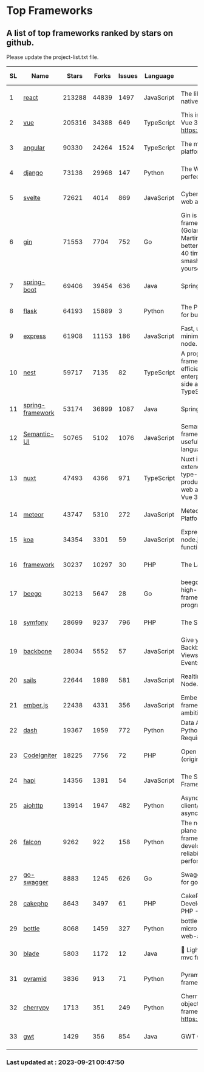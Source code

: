 # Top Frameworks
## A list of top frameworks ranked by stars on github.  
Please update the project-list.txt file.

| SL| Name  | Stars| Forks| Issues | Language | Description | Last Commit |
| --| ------| -----| ---- | ------ | -------- | ----------- | ----------- |
| 1 | [react](https://github.com/facebook/react) | 213288 | 44839 | 1497 | JavaScript | The library for web and native user interfaces | 2023-09-20 21:13:14 |
| 2 | [vue](https://github.com/vuejs/vue) | 205316 | 34388 | 649 | TypeScript | This is the repo for Vue 2. For Vue 3, go to https://github.com/vuejs/core | 2023-04-27 09:43:19 |
| 3 | [angular](https://github.com/angular/angular) | 90330 | 24264 | 1524 | TypeScript | The modern web developer’s platform | 2023-09-20 18:04:30 |
| 4 | [django](https://github.com/django/django) | 73138 | 29968 | 147 | Python | The Web framework for perfectionists with deadlines. | 2023-09-20 11:45:51 |
| 5 | [svelte](https://github.com/sveltejs/svelte) | 72621 | 4014 | 869 | JavaScript | Cybernetically enhanced web apps | 2023-09-20 17:23:27 |
| 6 | [gin](https://github.com/gin-gonic/gin) | 71553 | 7704 | 752 | Go | Gin is a HTTP web framework written in Go (Golang). It features a Martini-like API with much better performance -- up to 40 times faster. If you need smashing performance, get yourself some Gin. | 2023-09-08 14:18:00 |
| 7 | [spring-boot](https://github.com/spring-projects/spring-boot) | 69406 | 39454 | 636 | Java | Spring Boot | 2023-09-21 00:16:31 |
| 8 | [flask](https://github.com/pallets/flask) | 64193 | 15889 | 3 | Python | The Python micro framework for building web applications. | 2023-09-05 21:02:38 |
| 9 | [express](https://github.com/expressjs/express) | 61908 | 11153 | 186 | JavaScript | Fast, unopinionated, minimalist web framework for node. | 2023-05-16 01:53:48 |
| 10 | [nest](https://github.com/nestjs/nest) | 59717 | 7135 | 82 | TypeScript | A progressive Node.js framework for building efficient, scalable, and enterprise-grade server-side applications with TypeScript/JavaScript 🚀 | 2023-09-20 06:19:30 |
| 11 | [spring-framework](https://github.com/spring-projects/spring-framework) | 53174 | 36899 | 1087 | Java | Spring Framework | 2023-09-20 17:50:33 |
| 12 | [Semantic-UI](https://github.com/Semantic-Org/Semantic-UI) | 50765 | 5102 | 1076 | JavaScript | Semantic is a UI component framework based around useful principles from natural language. | 2023-01-11 17:05:32 |
| 13 | [nuxt](https://github.com/nuxt/nuxt) | 47493 | 4366 | 971 | TypeScript | Nuxt is an intuitive and extendable way to create type-safe, performant and production-grade full-stack web apps and websites with Vue 3. | 2023-09-20 09:51:28 |
| 14 | [meteor](https://github.com/meteor/meteor) | 43747 | 5310 | 272 | JavaScript | Meteor, the JavaScript App Platform | 2023-09-20 12:43:57 |
| 15 | [koa](https://github.com/koajs/koa) | 34354 | 3301 | 59 | JavaScript | Expressive middleware for node.js using ES2017 async functions | 2023-05-17 07:50:49 |
| 16 | [framework](https://github.com/laravel/framework) | 30237 | 10297 | 30 | PHP | The Laravel Framework. | 2023-09-20 15:54:58 |
| 17 | [beego](https://github.com/beego/beego) | 30213 | 5647 | 28 | Go | beego is an open-source, high-performance web framework for the Go programming language. | 2023-09-18 07:28:20 |
| 18 | [symfony](https://github.com/symfony/symfony) | 28699 | 9237 | 796 | PHP | The Symfony PHP framework | 2023-09-20 16:35:26 |
| 19 | [backbone](https://github.com/jashkenas/backbone) | 28034 | 5552 | 57 | JavaScript | Give your JS App some Backbone with Models, Views, Collections, and Events | 2023-08-10 22:05:08 |
| 20 | [sails](https://github.com/balderdashy/sails) | 22644 | 1989 | 581 | JavaScript | Realtime MVC Framework for Node.js | 2023-09-01 21:26:40 |
| 21 | [ember.js](https://github.com/emberjs/ember.js) | 22438 | 4331 | 356 | JavaScript | Ember.js - A JavaScript framework for creating ambitious web applications | 2023-09-18 15:47:02 |
| 22 | [dash](https://github.com/plotly/dash) | 19367 | 1959 | 772 | Python | Data Apps & Dashboards for Python. No JavaScript Required. | 2023-08-29 16:49:04 |
| 23 | [CodeIgniter](https://github.com/bcit-ci/CodeIgniter) | 18225 | 7756 | 72 | PHP | Open Source PHP Framework (originally from EllisLab) | 2023-04-07 17:57:13 |
| 24 | [hapi](https://github.com/hapijs/hapi) | 14356 | 1381 | 54 | JavaScript | The Simple, Secure Framework Developers Trust | 2023-09-18 11:40:11 |
| 25 | [aiohttp](https://github.com/aio-libs/aiohttp) | 13914 | 1947 | 482 | Python | Asynchronous HTTP client/server framework for asyncio and Python | 2023-09-20 16:09:54 |
| 26 | [falcon](https://github.com/falconry/falcon) | 9262 | 922 | 158 | Python | The no-magic web data plane API and microservices framework for Python developers, with a focus on reliability, correctness, and performance at scale. | 2023-08-21 21:45:34 |
| 27 | [go-swagger](https://github.com/go-swagger/go-swagger) | 8883 | 1245 | 626 | Go | Swagger 2.0 implementation for go | 2023-08-21 22:25:45 |
| 28 | [cakephp](https://github.com/cakephp/cakephp) | 8643 | 3497 | 61 | PHP | CakePHP: The Rapid Development Framework for PHP - Official Repository | 2023-09-19 06:28:04 |
| 29 | [bottle](https://github.com/bottlepy/bottle) | 8068 | 1459 | 327 | Python | bottle.py is a fast and simple micro-framework for python web-applications. | 2022-09-05 15:24:52 |
| 30 | [blade](https://github.com/lets-blade/blade) | 5803 | 1172 | 12 | Java | :rocket: Lightning fast and elegant mvc framework for Java8 | 2023-06-16 05:18:49 |
| 31 | [pyramid](https://github.com/Pylons/pyramid) | 3836 | 913 | 71 | Python | Pyramid - A Python web framework | 2023-09-14 21:55:43 |
| 32 | [cherrypy](https://github.com/cherrypy/cherrypy) | 1713 | 351 | 249 | Python | CherryPy is a pythonic, object-oriented HTTP framework.      https://cherrypy.dev | 2023-08-04 13:52:17 |
| 33 | [gwt](https://github.com/gwtproject/gwt) | 1429 | 356 | 854 | Java | GWT Open Source Project | 2023-09-13 21:29:31 |

### Last updated at : 2023-09-21 00:47:50
